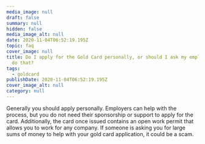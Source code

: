 ```yaml
---
media_image: null
draft: false
summary: null
hidden: false
media_image_alt: null
date: 2020-11-04T06:52:19.195Z
topic: faq
cover_image: null
title: Do I apply for the Gold Card personally, or should I ask my employer to
  do that?
tags:
  - goldcard
publishDate: 2020-11-04T06:52:19.195Z
cover_image_alt: null
category: null
---
```


Generally you should apply personally. Employers can help with the process, but you do not need their sponsorship or support to apply for the card. Additionally, the card once issued contains an open work permit that allows you to work for any company. If someone is asking you for large sums of money to help with your gold card application, it could be a scam.